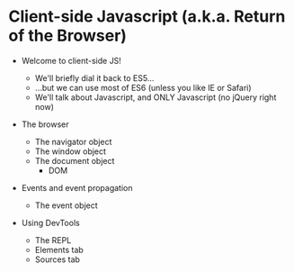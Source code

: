 # Client-side Javascript (a.k.a. Return of the Browser)

* Welcome to client-side JS!
    - We'll briefly dial it back to ES5...
    - ...but we can use most of ES6 (unless you like IE or Safari)
    - We'll talk about Javascript, and ONLY Javascript (no jQuery right now)

* The browser
    * The navigator object
    * The window object
    * The document object
        * DOM

* Events and event propagation
    * The event object

* Using DevTools
    * The REPL
    * Elements tab
    * Sources tab
